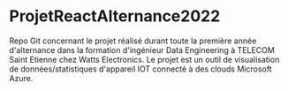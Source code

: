 # ProjetReactAlternance2022
Repo Git concernant le projet réalisé durant toute la première année d'alternance dans la formation d'ingénieur Data Engineering à TELECOM Saint Etienne chez Watts Electronics. Le projet est un outil de visualisation de données/statistiques d'appareil IOT connecté à des clouds Microsoft Azure.
